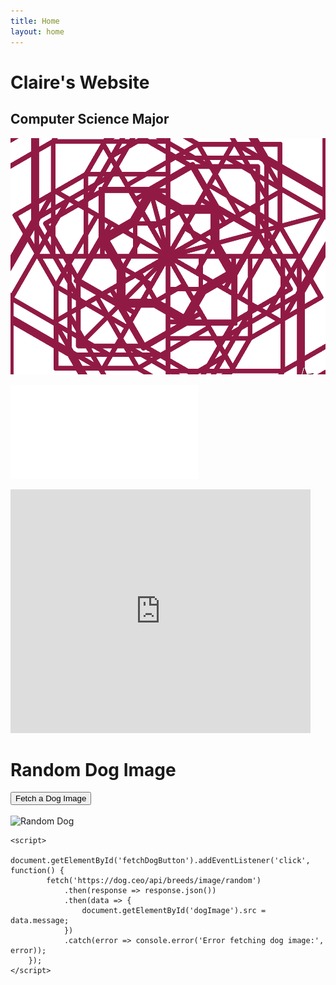```yaml
---
title: Home
layout: home
---
```


# Claire's Website
## Computer Science Major

![Claire's Professional Image](Stage.png)

![Resume](Resume.html)

<iframe width="480" height="390" frameBorder=0 allowfullscreen allow="geolocation; microphone;camera" src="https://snap.berkeley.edu/embed?projectname=Fractal%20Competition&username=claire%20li&showTitle=true&showAuthor=true&editButton=true&pauseButton=true"></iframe>



<html lang="en">
<head>
    <meta charset="UTF-8">
    <meta name="viewport" content="width=device-width, initial-scale=1.0">
    <title>Random Dog Image</title>
</head>
<body>
    <h1>Random Dog Image</h1>
    <button id="fetchDogButton">Fetch a Dog Image</button>
    <br><br>
    <img id="dogImage" src="" alt="Random Dog" width="300">
    
    <script>
        document.getElementById('fetchDogButton').addEventListener('click', function() {
            fetch('https://dog.ceo/api/breeds/image/random')
                .then(response => response.json())
                .then(data => {
                    document.getElementById('dogImage').src = data.message;
                })
                .catch(error => console.error('Error fetching dog image:', error));
        });
    </script>
</body>
</html>
